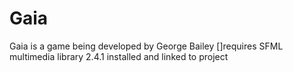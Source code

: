 # Gaia
Gaia is a game being developed by George Bailey
[]requires SFML multimedia library 2.4.1 installed and linked to project
